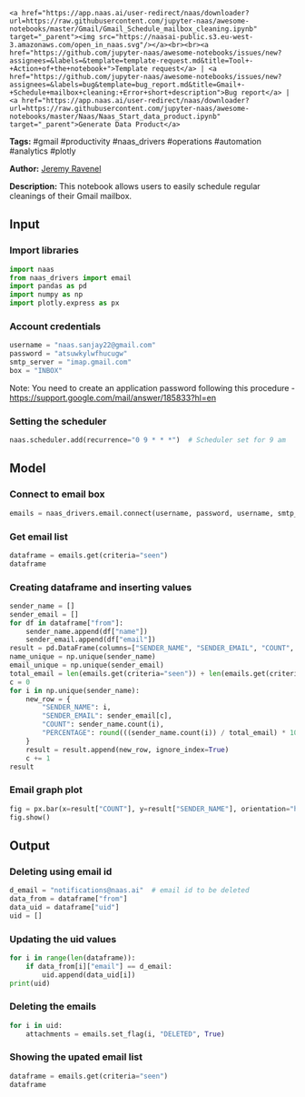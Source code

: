     <a href="https://app.naas.ai/user-redirect/naas/downloader?url=https://raw.githubusercontent.com/jupyter-naas/awesome-notebooks/master/Gmail/Gmail_Schedule_mailbox_cleaning.ipynb" target="_parent"><img src="https://naasai-public.s3.eu-west-3.amazonaws.com/open_in_naas.svg"/></a><br><br><a href="https://github.com/jupyter-naas/awesome-notebooks/issues/new?assignees=&labels=&template=template-request.md&title=Tool+-+Action+of+the+notebook+">Template request</a> | <a href="https://github.com/jupyter-naas/awesome-notebooks/issues/new?assignees=&labels=bug&template=bug_report.md&title=Gmail+-+Schedule+mailbox+cleaning:+Error+short+description">Bug report</a> | <a href="https://app.naas.ai/user-redirect/naas/downloader?url=https://raw.githubusercontent.com/jupyter-naas/awesome-notebooks/master/Naas/Naas_Start_data_product.ipynb" target="_parent">Generate Data Product</a>

**Tags:** #gmail #productivity #naas_drivers #operations #automation #analytics #plotly

**Author:** [Jeremy Ravenel](https://www.linkedin.com/in/ACoAAAJHE7sB5OxuKHuzguZ9L6lfDHqw--cdnJg/)

**Description:** This notebook allows users to easily schedule regular cleanings of their Gmail mailbox.

## Input

### Import libraries


```python
import naas
from naas_drivers import email
import pandas as pd
import numpy as np
import plotly.express as px
```

### Account credentials


```python
username = "naas.sanjay22@gmail.com"
password = "atsuwkylwfhucugw"
smtp_server = "imap.gmail.com"
box = "INBOX"
```

Note: You need to create an application password following this procedure - https://support.google.com/mail/answer/185833?hl=en

### Setting the scheduler


```python
naas.scheduler.add(recurrence="0 9 * * *")  # Scheduler set for 9 am
```

## Model

### Connect to email box


```python
emails = naas_drivers.email.connect(username, password, username, smtp_server)
```

### Get email list


```python
dataframe = emails.get(criteria="seen")
dataframe
```

### Creating dataframe and inserting values


```python
sender_name = []
sender_email = []
for df in dataframe["from"]:
    sender_name.append(df["name"])
    sender_email.append(df["email"])
result = pd.DataFrame(columns=["SENDER_NAME", "SENDER_EMAIL", "COUNT", "PERCENTAGE"])
name_unique = np.unique(sender_name)
email_unique = np.unique(sender_email)
total_email = len(emails.get(criteria="seen")) + len(emails.get(criteria="unseen"))
c = 0
for i in np.unique(sender_name):
    new_row = {
        "SENDER_NAME": i,
        "SENDER_EMAIL": sender_email[c],
        "COUNT": sender_name.count(i),
        "PERCENTAGE": round(((sender_name.count(i)) / total_email) * 100),
    }
    result = result.append(new_row, ignore_index=True)
    c += 1
result
```

### Email graph plot


```python
fig = px.bar(x=result["COUNT"], y=result["SENDER_NAME"], orientation="h")
fig.show()
```

## Output

### Deleting using email id


```python
d_email = "notifications@naas.ai"  # email id to be deleted
data_from = dataframe["from"]
data_uid = dataframe["uid"]
uid = []
```

### Updating the uid values


```python
for i in range(len(dataframe)):
    if data_from[i]["email"] == d_email:
        uid.append(data_uid[i])
print(uid)
```

### Deleting the emails


```python
for i in uid:
    attachments = emails.set_flag(i, "DELETED", True)
```

### Showing the upated email list


```python
dataframe = emails.get(criteria="seen")
dataframe
```
